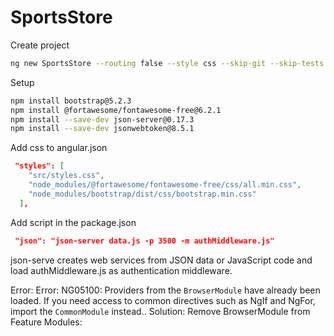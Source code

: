 # SportsStore

Create project
```bash
ng new SportsStore --routing false --style css --skip-git --skip-tests
```

Setup
```bash
npm install bootstrap@5.2.3
npm install @fortawesome/fontawesome-free@6.2.1
npm install --save-dev json-server@0.17.3
npm install --save-dev jsonwebtoken@8.5.1
```
Add css to angular.json

```json
 "styles": [
    "src/styles.css",
    "node_modules/@fortawesome/fontawesome-free/css/all.min.css",
    "node_modules/bootstrap/dist/css/bootstrap.min.css"
  ],
```

Add  script in the package.json

```json
 "json": "json-server data.js -p 3500 -m authMiddleware.js"       
```

json-serve creates web services from JSON data or JavaScript code and load authMiddleware.js as authentication middleware.

Error: Error: NG05100: Providers from the `BrowserModule` have already been loaded. If you need access to common directives such as NgIf and NgFor, import the `CommonModule` instead..
Solution: Remove BrowserModule from Feature Modules:
